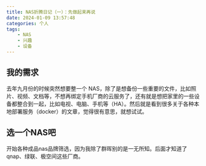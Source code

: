 ```yaml
---
title: NAS折腾日记（一）：先做起来再说
date: 2024-01-09 13:57:48
categories: 个人
tags: 
    - NAS
    - 兴趣
    - 设备
---
```


## 我的需求

去年九月份的时候突然想要整一个 NAS，除了是想备份一些重要的文件，比如照片、视频、文档等，不想再绑定手机厂商的云服务了，还有就是想把家里的一些设备都整合到一起，比如电视、电脑、手机等（HA）。然后就是看到很多关于各种本地部署服务（docker）的文章，觉得很有意思，就想试试。

## 选一个NAS吧

开始各种成品nas品牌筛选，因为我除了群晖别的是一无所知。后面才知道了qnap、绿联、极空间这些厂商。
